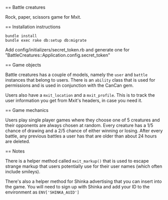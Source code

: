 == Battle creatures

Rock, paper, scissors game for Mxit.

== Installation instructions

	bundle install
	bundle exec rake db:setup db:migrate

Add config/initializers/secret_token.rb and generate one for "BattleCreatures::Application.config.secret_token"

== Game objects

Battle creatures has a couple of models, namely the `user` and `battle` instances that belong to users. There is an `ability` class that is used for permissions and is used in conjunction with the CanCan gem.

Users also have a `mxit_location` and a `mxit_profile`. This is to track the user information you get from Mxit's headers, in case you need it.

== Game mechanics

Users play single player games where they choose one of 5 creatures and their opponents are always chosen at random. Every creature has a 1/5 chance of drawing and a 2/5 chance of either winning or losing. After every battle, any previous battles a user has that are older than about 24 hours are deleted.

== Notes

There is a helper method called `mxit_markup()` that is used to escape strange markup that users potentially use for their user names (which often include smileys).

There's also a helper method for Shinka advertising that you can insert into the game. You will need to sign up with Shinka and add your ID to the environment as `ENV['SHINKA_AUID']`